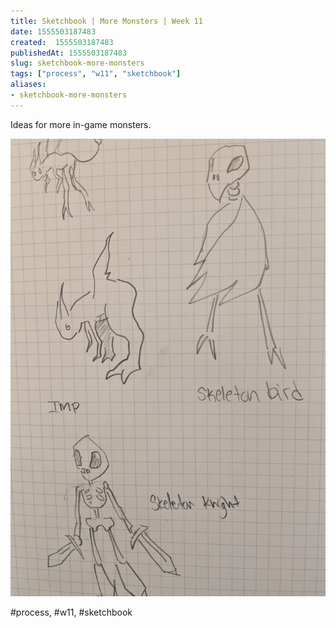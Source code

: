 ```yaml
---
title: Sketchbook | More Monsters | Week 11
date: 1555503187483
created:  1555503187483
publishedAt: 1555503187483
slug: sketchbook-more-monsters
tags: ["process", "w11", "sketchbook"]
aliases:
- sketchbook-more-monsters
---
```


Ideas for more in-game monsters.

![](sketch1.jpg)

#process, #w11, #sketchbook
